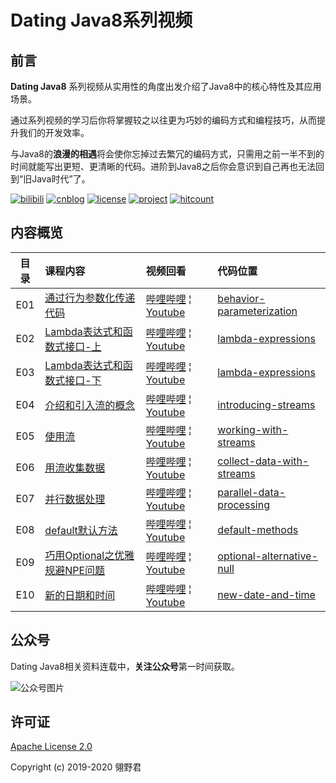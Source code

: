 # Dating Java8系列视频

## 前言

**Dating Java8** 系列视频从实用性的角度出发介绍了Java8中的核心特性及其应用场景。

通过系列视频的学习后你将掌握较之以往更为巧妙的编码方式和编程技巧，从而提升我们的开发效率。

与Java8的**浪漫的相遇**将会使你忘掉过去繁冗的编码方式，只需用之前一半不到的时间就能写出更短、更清晰的代码。进阶到Java8之后你会意识到自己再也无法回到“旧Java时代”了。

[![bilibili](https://img.shields.io/badge/bilibili-dating%20java8-ff69b4)](https://space.bilibili.com/51812124) 
[![cnblog](https://img.shields.io/badge/cnblog-%40lingyejun-red.svg)](https://www.cnblogs.com/lingyejun/)
[![license](https://img.shields.io/badge/License-Apache%202.0-blue.svg)](https://github.com/lingyejun/dating-java8/blob/master/LICENSE)
[![project](https://img.shields.io/github/stars/lingyejun/dating-java8.svg?style=social&label=Stars)](https://github.com/lingyejun/dating-java8)
[![hitcount](http://hits.dwyl.io/lingyejun/dating-java8.svg)](http://hits.dwyl.io/lingyejun/dating-java8)

## 内容概览

| 目录 | 课程内容 | 视频回看 | 代码位置 | 
|:-----:|:--------|:-------|:-------|
| E01 | [通过行为参数化传递代码]() | [哔哩哔哩](https://www.bilibili.com/video/av74073231) &brvbar; [Youtube](https://www.youtube.com/watch?v=p0Nc3y9dfSc)| [behavior-parameterization](https://github.com/lingyejun/dating-java8/tree/master/chap2-behavior_parameterization) |
| E02 | [Lambda表达式和函数式接口-上](https://www.youtube.com/watch?v=zPpm6A-inMQ) | [哔哩哔哩](https://www.bilibili.com/video/av74218060) &brvbar; [Youtube]()| [lambda-expressions](https://github.com/lingyejun/dating-java8/tree/master/chap3-lambda_expressions) |
| E03 | [Lambda表达式和函数式接口-下]() | [哔哩哔哩](https://www.bilibili.com/video/av74294515) &brvbar; [Youtube](https://www.youtube.com/watch?v=zWSQjqSAFfs)| [lambda-expressions](https://github.com/lingyejun/dating-java8/tree/master/chap3-lambda_expressions) |
| E04 | [介绍和引入流的概念]() | [哔哩哔哩](https://www.bilibili.com/video/av75244629) &brvbar; [Youtube](https://www.youtube.com/watch?v=VqyBsRopV1g)| [introducing-streams](https://github.com/lingyejun/dating-java8/tree/master/chap4-introducing_streams) |
| E05 | [使用流]() | [哔哩哔哩](https://www.bilibili.com/video/av75927924) &brvbar; [Youtube](https://www.youtube.com/watch?v=XHXvuXQswUo)| [working-with-streams](https://github.com/lingyejun/dating-java8/tree/master/chap5-working_with_streams) |
| E06 | [用流收集数据]() | [哔哩哔哩](https://www.bilibili.com/video/av77637935) &brvbar; [Youtube](https://www.youtube.com/watch?v=_qiHvXvIlhs)| [collect-data-with-streams](https://github.com/lingyejun/dating-java8/tree/master/chap6-collect_data_with_streams) |
| E07 | [并行数据处理]() | [哔哩哔哩](https://www.bilibili.com/video/av79456059) &brvbar; [Youtube](https://www.youtube.com/watch?v=rWzWHKl8zBw)| [parallel-data-processing](https://github.com/lingyejun/dating-java8/tree/master/chap7-parallel_data_processing) |
| E08 | [default默认方法]() | [哔哩哔哩](https://www.bilibili.com/video/av71125163) &brvbar; [Youtube](https://www.youtube.com/watch?v=-dxK6UgsxUk)| [default-methods](https://github.com/lingyejun/dating-java8/tree/master/chap8-default_methods) |
| E09 | [巧用Optional之优雅规避NPE问题]() | [哔哩哔哩](https://www.bilibili.com/video/av70488633) &brvbar; [Youtube](https://www.youtube.com/watch?v=1UZNdSF3pdQ)| [optional-alternative-null](https://github.com/lingyejun/dating-java8/tree/master/chap9-optional_alternative_null) |
| E10 | [新的日期和时间]() | [哔哩哔哩](https://www.bilibili.com/video/av78607725) &brvbar; [Youtube](https://www.youtube.com/watch?v=PTrvzd--HPo)| [new-date-and-time](https://github.com/lingyejun/dating-java8/tree/master/chap10-new_date_and_time) |

## 公众号

Dating Java8相关资料连载中，**关注公众号**第一时间获取。

![公众号图片](https://blog-static.cnblogs.com/files/lingyejun/qrcode_for_lingyi.ico)

## 许可证

[Apache License 2.0](https://github.com/lingyejun/dating-java8/blob/master/LICENSE)

Copyright (c) 2019-2020 翎野君